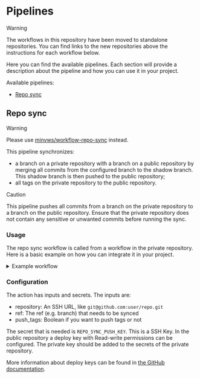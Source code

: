 # Pipelines

> [!WARNING]  
> The workflows in this repository have been moved to standalone repositories.
> You can find links to the new repositories above the instructions for each
> workflow below.

Here you can find the available pipelines. Each section will provide a description about the pipeline and how you can use it in your project.

Available pipelines:

- [Repo sync](#repo-sync)

## Repo sync

> [!WARNING]
> Please use [minvws/workflow-repo-sync](https://github.com/minvws/workflow-repo-sync) instead.

This pipeline synchronizes:

- a branch on a private repository with a branch on a public repository by merging all commits from the configured branch to the shadow branch.
  This shadow branch is then pushed to the public repository;
- all tags on the private repository to the public repository.

> [!CAUTION]
> This pipeline pushes all commits from a branch on the private repository to a branch on the public repository.
> Ensure that the private repository does not contain any sensitive or unwanted commits before running the sync.

### Usage

The repo sync workflow is called from a workflow in the private repository. Here is a basic example on how you can integrate it in your project.

<details>
  <summary>Example workflow</summary>
  
This workflow is executed automatically when a tag is pushed and can also be executed manually from the actions tab `workflow_dispatch`.

In the code below you need to replace `<repo>` with the repo name and `<branch>` with the branch you want to sync. Most of the time the branch is `main`.

```yml
name: Public repo sync

on:
  workflow_dispatch:
  push:
    tags:
      - v*

jobs:
  sync-public:
    uses: minvws/nl-irealisatie-generic-pipelines/.github/workflows/repo-sync.yml@main
    with:
      repository: git@github.com:minvws/<repo>.git
      ref: <branch>
      push_tags: true
    secrets:
      REPO_SYNC_PUSH_KEY: ${{ secrets.REPO_SYNC_PUSH_KEY }}
```

</details>

### Configuration

The action has inputs and secrets. The inputs are:

- repository: An SSH URL, like `git@github.com:user/repo.git`
- ref: The ref (e.g. branch) that needs to be synced
- push_tags: Boolean if you want to push tags or not

The secret that is needed is `REPO_SYNC_PUSH_KEY`. This is a SSH Key. In the public repository a deploy key with Read-write permissions can be configured.
The private key should be added to the secrets of the private repository.

More information about deploy keys can be found in [the GitHub documentation](https://docs.github.com/en/authentication/connecting-to-github-with-ssh/managing-deploy-keys#set-up-deploy-keys).
